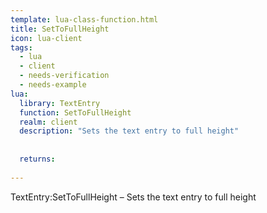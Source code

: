 ```yaml
---
template: lua-class-function.html
title: SetToFullHeight
icon: lua-client
tags:
  - lua
  - client
  - needs-verification
  - needs-example
lua:
  library: TextEntry
  function: SetToFullHeight
  realm: client
  description: "Sets the text entry to full height"
  
  
  returns:
    
---
```


<div class="lua__search__keywords">
TextEntry:SetToFullHeight &#x2013; Sets the text entry to full height
</div>
